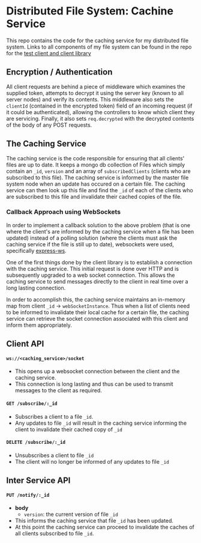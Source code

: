 # Distributed File System: Cachine Service
This repo contains the code for the caching service for my distributed file system. Links to all components of my file system can be found in the repo for the [test client and client library](https://github.com/stefano-lupo/DFS-Client)

## Encryption / Authentication
All client requests are behind a piece of middleware which examines the supplied token, attempts to decrypt it using the server key (known to all server nodes) and verify its contents. This middleware also sets the `clientId` (contained in the encrypted token) field of an incoming request (if it could be authenticated), allowing the controllers to know which client they are servicing. Finally, it also sets `req.decrypted` with the decrypted contents of the body of any POST requests.


## The Caching Service
The caching service is the code responsible for ensuring that all clients' files are up to date. It keeps a mongo db collection of Files which simply contain an `_id`, `version` and an array of `subscribedClients` (clients who are subscribed to this file). The caching service is informed by the master file system node when an update has occured on a certain file. The caching service can then look up this file and find the `_id` of each of the clients who are subscribed to this file and invalidate their cached copies of the file.

### Callback Approach using WebSockets
In order to implement a callback solution to the above problem (that is one where the client's are informed by the caching service when a file has been updated) instead of a polling solution (where the clients must ask the caching service if the file is still up to date), websockets were used, specifically [express-ws](https://github.com/HenningM/express-ws). 

One of the first things done by the client library is to establish a connection with the caching service. This initial request is done over HTTP and is subsequently upgraded to a web socket connection. This allows the caching service to send messages directly to the client in real time over a long lasting connection.

In order to accomplish this, the caching service maintains an in-memory map from client `_id` -> `webSocketInstance`. Thus when a list of clients need to be informed to invalidate their local cache for a certain file, the caching service can retrieve the socket connection associated with this client and inform them appropriately. 

## Client API
#### `ws://<caching_service>/socket`
- This opens up a websocket connection between the client and the caching service.
- This connection is long lasting and thus can be used to transmit messages to the client as required.

#### `GET /subscribe/:_id`
- Subscribes a client to a file `_id`.
- Any updates to file `_id` will result in the caching service informing the client to invalidate their cached copy of `_id`

#### `DELETE /subscribe/:_id`
- Unsubscribes a client to file `_id`
- The client will no longer be informed of any updates to file `_id`


## Inter Service API
#### `PUT /notify/:_id`
- **body**
  - `version`: the current version of file `_id`
- This informs the caching service that file `_id` has been updated.
- At this point the caching service can proceed to invalidate the caches of all clients subscribed to file `_id`.
